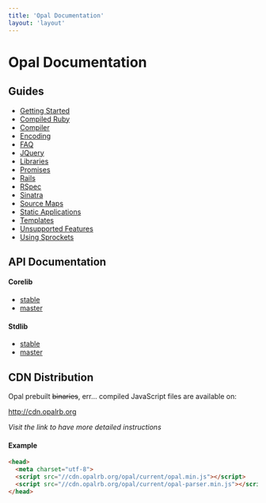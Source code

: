 ```yaml
---
title: 'Opal Documentation'
layout: 'layout'
---
```


# Opal Documentation

## Guides

* [Getting Started](/docs/getting_started)
* [Compiled Ruby](/docs/compiled_ruby)
* [Compiler](/docs/compiler)
* [Encoding](/docs/encoding)
* [FAQ](/docs/faq)
* [JQuery](/docs/jquery)
* [Libraries](/docs/libraries)
* [Promises](/docs/promises)
* [Rails](/docs/rails)
* [RSpec](/docs/rspec)
* [Sinatra](/docs/sinatra)
* [Source Maps](/docs/source_maps)
* [Static Applications](/docs/static_applications)
* [Templates](/docs/templates)
* [Unsupported Features](/docs/unsupported_features)
* [Using Sprockets](/docs/using_sprockets)

## API Documentation

#### Corelib

- [stable](http://opal.github.io/opal/doc/0-6-stable/corelib/frames.html#!file.README.html)
- [master](http://opal.github.io/opal/doc/master/corelib/frames.html#!file.README.html)

#### Stdlib

- [stable](http://opal.github.io/opal/doc/0-6-stable/stdlib/frames.html#!file.README.html)
- [master](http://opal.github.io/opal/doc/master/stdlib/frames.html#!file.README.html)

## CDN Distribution

Opal prebuilt <del>binaries</del>, err… compiled JavaScript files are available on:

<a href="http://cdn.opalrb.org" class="btn btn-lg">http://cdn.opalrb.org</a>

_Visit the link to have more detailed instructions_

#### Example

```html
<head>
  <meta charset="utf-8">
  <script src="//cdn.opalrb.org/opal/current/opal.min.js"></script>
  <script src="//cdn.opalrb.org/opal/current/opal-parser.min.js"></script>
</head>
```
